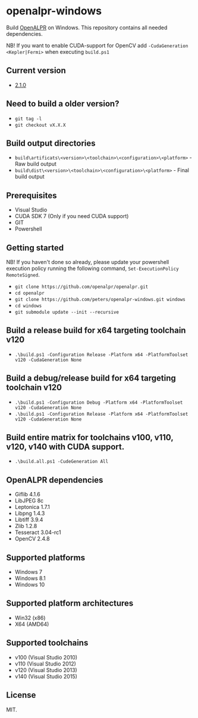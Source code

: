 # openalpr-windows

Build [OpenALPR](https://github.com/openalpr/openalpr) on Windows. This repository contains all needed dependencies.

NB! If you want to enable CUDA-support for OpenCV add `-CudaGeneration <Kepler|Fermi>` when executing `build.ps1`

## Current version
* [2.1.0](https://github.com/openalpr/openalpr/releases/tag/v2.1.0)

## Need to build a older version?
* `git tag -l`
* `git checkout vX.X.X`

## Build output directories
* `build\artificats\<version>\<toolchain>\<configuration>\<platform>` - Raw build output
* `build\dist\<version>\<toolchain>\<configuration>\<platform>` - Final build output

## Prerequisites
* Visual Studio 
* CUDA SDK 7 (Only if you need CUDA support)
* GIT
* Powershell

## Getting started

NB! If you haven't done so already, please update your powershell execution policy
running the following command, `Set-ExecutionPolicy RemoteSigned`.

* `git clone https://github.com/openalpr/openalpr.git`
* `cd openalpr`
* `git clone https://github.com/peters/openalpr-windows.git windows`
* `cd windows`
* `git submodule update --init --recursive`

## Build a release build for x64 targeting toolchain v120
* `.\build.ps1 -Configuration Release -Platform x64 -PlatformToolset v120 -CudaGeneration None`

## Build a debug/release build for x64 targeting toolchain v120
* `.\build.ps1 -Configuration Debug -Platform x64 -PlatformToolset v120 -CudaGeneration None`
* `.\build.ps1 -Configuration Release -Platform x64 -PlatformToolset v120 -CudaGeneration None`

## Build entire matrix for toolchains v100, v110, v120, v140 with CUDA support.
* `.\build.all.ps1 -CudeGeneration All`

## OpenALPR dependencies

* Giflib 4.1.6
* LibJPEG 8c
* Leptonica 1.7.1
* Libpng 1.4.3
* Libtiff 3.9.4
* Zlib 1.2.8
* Tesseract 3.04-rc1
* OpenCV 2.4.8

## Supported platforms

* Windows 7
* Windows 8.1
* Windows 10

## Supported platform architectures

* Win32 (x86)
* X64 (AMD64)

## Supported toolchains

* v100 (Visual Studio 2010)
* v110 (Visual Studio 2012)
* v120 (Visual Studio 2013)
* v140 (Visual Studio 2015)

## License

MIT.

